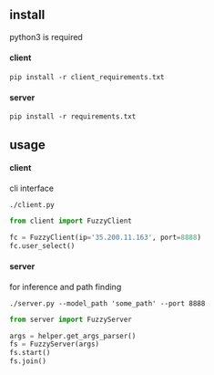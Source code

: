 <h2> install </h2>
python3 is required

#### client
```
pip install -r client_requirements.txt
```
#### server
```
pip install -r requirements.txt
```

<h2> usage </h2>

#### client
cli interface
```
./client.py 
```

```python
from client import FuzzyClient

fc = FuzzyClient(ip='35.200.11.163', port=8888)
fc.user_select()
```

#### server 
for inference and path finding
``` 
./server.py --model_path 'some_path' --port 8888
``` 

```python
from server import FuzzyServer

args = helper.get_args_parser()
fs = FuzzyServer(args)
fs.start()
fs.join()
```
